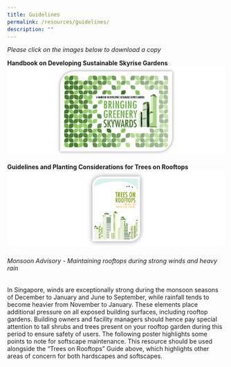 ```yaml
---
title: Guidelines
permalink: /resources/guidelines/
description: ""
---
```

*Please click on the images below to download a copy*
 
**Handbook on Developing Sustainable Skyrise Gardens**   [![](/images/Graphics/Skyrise%20Greenery%20Handbook.png)](/files/nparks%20skyrise%20greenery%20handbook_202303.pdf)
 
 **Guidelines and Planting Considerations for Trees on Rooftops**
[![](/images/Icons/trees%20on%20rooftops_border.png)](/files/trees%20on%20rooftops%20-%20guidelines%20and%20planting%20considerations.pdf)

###### Monsoon Advisory - Maintaining rooftops during strong winds and heavy rain[](/files/monsoon%20advisory%20-%20rooftop%20garden%202023.pdf)

In Singapore, winds are exceptionally strong during the monsoon seasons of December to January and June to September, while rainfall tends to become heavier from November to January. These elements place additional pressure on all exposed building surfaces, including rooftop gardens. Building owners and facility managers should hence pay special attention to tall shrubs and trees present on your rooftop garden during this period to ensure safety of users. The following poster highlights some points to note for softscape maintenance. This resource should be used alongside the “Trees on  Rooftops” Guide above, which highlights other areas of concern for both hardscapes and softscapes.